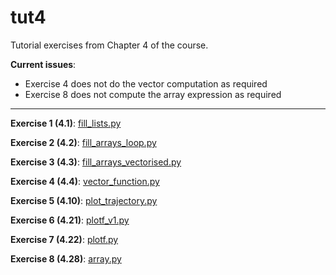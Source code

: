 # tut4

Tutorial exercises from Chapter 4 of the course.

__Current issues__:
- Exercise 4 does not do the vector computation as required
- Exercise 8 does not compute the array expression as required

---

**Exercise 1 (4.1)**: [fill_lists.py](fill_lists.py)

**Exercise 2 (4.2)**: [fill_arrays_loop.py](fill_arrays_loop.py)

**Exercise 3 (4.3)**: [fill_arrays_vectorised.py](fill_arrays_vectorised.py)

**Exercise 4 (4.4)**: [vector_function.py](vector_function.py)

**Exercise 5 (4.10)**: [plot_trajectory.py](plot_trajectory.py)

**Exercise 6 (4.21)**: [plotf_v1.py](plotf_v1.py)

**Exercise 7 (4.22)**: [plotf.py](plotf.py)

**Exercise 8 (4.28)**: [array.py](array.py)
